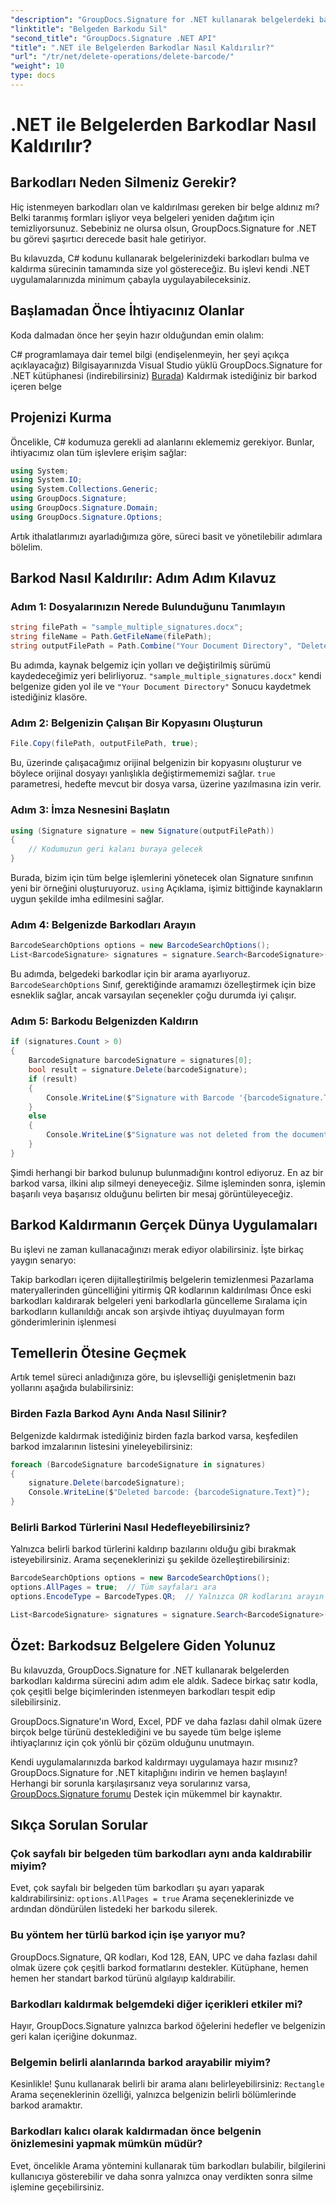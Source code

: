 ```yaml
---
"description": "GroupDocs.Signature for .NET kullanarak belgelerdeki barkodları nasıl kolayca tespit edip kaldıracağınızı öğrenin. Adım adım talimatlarla eksiksiz C# kod örnekleri."
"linktitle": "Belgeden Barkodu Sil"
"second_title": "GroupDocs.Signature .NET API"
"title": ".NET ile Belgelerden Barkodlar Nasıl Kaldırılır?"
"url": "/tr/net/delete-operations/delete-barcode/"
"weight": 10
type: docs
---
```

# .NET ile Belgelerden Barkodlar Nasıl Kaldırılır?

## Barkodları Neden Silmeniz Gerekir?

Hiç istenmeyen barkodları olan ve kaldırılması gereken bir belge aldınız mı? Belki taranmış formları işliyor veya belgeleri yeniden dağıtım için temizliyorsunuz. Sebebiniz ne olursa olsun, GroupDocs.Signature for .NET bu görevi şaşırtıcı derecede basit hale getiriyor.

Bu kılavuzda, C# kodunu kullanarak belgelerinizdeki barkodları bulma ve kaldırma sürecinin tamamında size yol göstereceğiz. Bu işlevi kendi .NET uygulamalarınızda minimum çabayla uygulayabileceksiniz.

## Başlamadan Önce İhtiyacınız Olanlar

Koda dalmadan önce her şeyin hazır olduğundan emin olalım:

C# programlamaya dair temel bilgi (endişelenmeyin, her şeyi açıkça açıklayacağız)
Bilgisayarınızda Visual Studio yüklü
GroupDocs.Signature for .NET kütüphanesi (indirebilirsiniz) [Burada](https://releases.groupdocs.com/signature/net/))
Kaldırmak istediğiniz bir barkod içeren belge

## Projenizi Kurma

Öncelikle, C# kodumuza gerekli ad alanlarını eklememiz gerekiyor. Bunlar, ihtiyacımız olan tüm işlevlere erişim sağlar:

```csharp
using System;
using System.IO;
using System.Collections.Generic;
using GroupDocs.Signature;
using GroupDocs.Signature.Domain;
using GroupDocs.Signature.Options;
```

Artık ithalatlarımızı ayarladığımıza göre, süreci basit ve yönetilebilir adımlara bölelim.

## Barkod Nasıl Kaldırılır: Adım Adım Kılavuz

### Adım 1: Dosyalarınızın Nerede Bulunduğunu Tanımlayın

```csharp
string filePath = "sample_multiple_signatures.docx";
string fileName = Path.GetFileName(filePath);
string outputFilePath = Path.Combine("Your Document Directory", "DeleteBarcode", fileName);
```

Bu adımda, kaynak belgemiz için yolları ve değiştirilmiş sürümü kaydedeceğimiz yeri belirliyoruz. `"sample_multiple_signatures.docx"` kendi belgenize giden yol ile ve `"Your Document Directory"` Sonucu kaydetmek istediğiniz klasöre.

### Adım 2: Belgenizin Çalışan Bir Kopyasını Oluşturun

```csharp
File.Copy(filePath, outputFilePath, true);
```

Bu, üzerinde çalışacağımız orijinal belgenizin bir kopyasını oluşturur ve böylece orijinal dosyayı yanlışlıkla değiştirmememizi sağlar. `true` parametresi, hedefte mevcut bir dosya varsa, üzerine yazılmasına izin verir.

### Adım 3: İmza Nesnesini Başlatın

```csharp
using (Signature signature = new Signature(outputFilePath))
{
    // Kodumuzun geri kalanı buraya gelecek
}
```

Burada, bizim için tüm belge işlemlerini yönetecek olan Signature sınıfının yeni bir örneğini oluşturuyoruz. `using` Açıklama, işimiz bittiğinde kaynakların uygun şekilde imha edilmesini sağlar.

### Adım 4: Belgenizde Barkodları Arayın

```csharp
BarcodeSearchOptions options = new BarcodeSearchOptions();
List<BarcodeSignature> signatures = signature.Search<BarcodeSignature>(options);
```

Bu adımda, belgedeki barkodlar için bir arama ayarlıyoruz. `BarcodeSearchOptions` Sınıf, gerektiğinde aramamızı özelleştirmek için bize esneklik sağlar, ancak varsayılan seçenekler çoğu durumda iyi çalışır.

### Adım 5: Barkodu Belgenizden Kaldırın

```csharp
if (signatures.Count > 0)
{
    BarcodeSignature barcodeSignature = signatures[0];
    bool result = signature.Delete(barcodeSignature);
    if (result)
    {
        Console.WriteLine($"Signature with Barcode '{barcodeSignature.Text}' and encode type '{barcodeSignature.EncodeType.TypeName}' was deleted from document ['{fileName}'].");
    }
    else
    {
        Console.WriteLine($"Signature was not deleted from the document! Signature with Barcode '{barcodeSignature.Text}' and encode type '{barcodeSignature.EncodeType.TypeName}' was not found!");
    }
}
```

Şimdi herhangi bir barkod bulunup bulunmadığını kontrol ediyoruz. En az bir barkod varsa, ilkini alıp silmeyi deneyeceğiz. Silme işleminden sonra, işlemin başarılı veya başarısız olduğunu belirten bir mesaj görüntüleyeceğiz.

## Barkod Kaldırmanın Gerçek Dünya Uygulamaları

Bu işlevi ne zaman kullanacağınızı merak ediyor olabilirsiniz. İşte birkaç yaygın senaryo:

Takip barkodları içeren dijitalleştirilmiş belgelerin temizlenmesi
Pazarlama materyallerinden güncelliğini yitirmiş QR kodlarının kaldırılması
Önce eski barkodları kaldırarak belgeleri yeni barkodlarla güncelleme
Sıralama için barkodların kullanıldığı ancak son arşivde ihtiyaç duyulmayan form gönderimlerinin işlenmesi

## Temellerin Ötesine Geçmek

Artık temel süreci anladığınıza göre, bu işlevselliği genişletmenin bazı yollarını aşağıda bulabilirsiniz:

### Birden Fazla Barkod Aynı Anda Nasıl Silinir?

Belgenizde kaldırmak istediğiniz birden fazla barkod varsa, keşfedilen barkod imzalarının listesini yineleyebilirsiniz:

```csharp
foreach (BarcodeSignature barcodeSignature in signatures)
{
    signature.Delete(barcodeSignature);
    Console.WriteLine($"Deleted barcode: {barcodeSignature.Text}");
}
```

### Belirli Barkod Türlerini Nasıl Hedefleyebilirsiniz?

Yalnızca belirli barkod türlerini kaldırıp bazılarını olduğu gibi bırakmak isteyebilirsiniz. Arama seçeneklerinizi şu şekilde özelleştirebilirsiniz:

```csharp
BarcodeSearchOptions options = new BarcodeSearchOptions();
options.AllPages = true;  // Tüm sayfaları ara
options.EncodeType = BarcodeTypes.QR;  // Yalnızca QR kodlarını arayın

List<BarcodeSignature> signatures = signature.Search<BarcodeSignature>(options);
```

## Özet: Barkodsuz Belgelere Giden Yolunuz

Bu kılavuzda, GroupDocs.Signature for .NET kullanarak belgelerden barkodları kaldırma sürecini adım adım ele aldık. Sadece birkaç satır kodla, çok çeşitli belge biçimlerinden istenmeyen barkodları tespit edip silebilirsiniz.

GroupDocs.Signature'ın Word, Excel, PDF ve daha fazlası dahil olmak üzere birçok belge türünü desteklediğini ve bu sayede tüm belge işleme ihtiyaçlarınız için çok yönlü bir çözüm olduğunu unutmayın.

Kendi uygulamalarınızda barkod kaldırmayı uygulamaya hazır mısınız? GroupDocs.Signature for .NET kitaplığını indirin ve hemen başlayın! Herhangi bir sorunla karşılaşırsanız veya sorularınız varsa, [GroupDocs.Signature forumu](https://forum.groupdocs.com/c/signature/13) Destek için mükemmel bir kaynaktır.

## Sıkça Sorulan Sorular

### Çok sayfalı bir belgeden tüm barkodları aynı anda kaldırabilir miyim?

Evet, çok sayfalı bir belgeden tüm barkodları şu ayarı yaparak kaldırabilirsiniz: `options.AllPages = true` Arama seçeneklerinizde ve ardından döndürülen listedeki her barkodu silerek.

### Bu yöntem her türlü barkod için işe yarıyor mu?

GroupDocs.Signature, QR kodları, Kod 128, EAN, UPC ve daha fazlası dahil olmak üzere çok çeşitli barkod formatlarını destekler. Kütüphane, hemen hemen her standart barkod türünü algılayıp kaldırabilir.

### Barkodları kaldırmak belgemdeki diğer içerikleri etkiler mi?

Hayır, GroupDocs.Signature yalnızca barkod öğelerini hedefler ve belgenizin geri kalan içeriğine dokunmaz.

### Belgemin belirli alanlarında barkod arayabilir miyim?

Kesinlikle! Şunu kullanarak belirli bir arama alanı belirleyebilirsiniz: `Rectangle` Arama seçeneklerinin özelliği, yalnızca belgenizin belirli bölümlerinde barkod aramaktır.

### Barkodları kalıcı olarak kaldırmadan önce belgenin önizlemesini yapmak mümkün müdür?

Evet, öncelikle Arama yöntemini kullanarak tüm barkodları bulabilir, bilgilerini kullanıcıya gösterebilir ve daha sonra yalnızca onay verdikten sonra silme işlemine geçebilirsiniz.